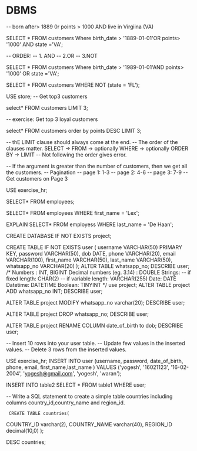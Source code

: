 # DBMS

-- born after> 1889 0r points > 1000 AND live in Virgiina (VA)

SELECT *
FROM customers
Where birth_date > '1889-01-01'OR points> '1000' AND state ='VA';


-- ORDER:
-- 1. AND
-- 2.OR
-- 3.NOT


SELECT *
FROM customers
Where birth_date > '1989-01-01'AND points> '1000' OR state ='VA';


SELECT *
FROM customers
WHERE NOT (state = 'FL');

USE store;
-- Get top3 customers

select*
FROM customers
LIMIT 3;


 -- exercise: Get top 3 loyal customers
  
  select*
  FROM customers
  order by points DESC
  LIMIT 3;
  

 
 
-- thE LIMIT clause should always come at the end.
-- The order of the clauses matter. SELECT -> FROM -> optionally WHERE -> optionally ORDER BY -> LIMIT
-- Not following the order gives error.





-- If the argument is greater than the number of customers, then we get all the customers.
-- Pagination
-- page 1: 1-3
-- page 2: 4-6
-- page 3: 7-9
-- Get customers on Page 3


USE exercise_hr;

SELECT*
FROM employees;


SELECT*
FROM employees
WHERE first_name = 'Lex';

EXPLAIN SELECT*
FROM employess 
WHERE last_name = 'De Haan';






CREATE DATABASE IF NOT EXISTS project;

CREATE TABLE IF NOT EXISTS user (
username VARCHAR(50) PRIMARY KEY,
password VARCHAR(50),
dob DATE,
phone VARCHAR(20),
email VARCHAR(100),
first_name VARCHAR(50),
last_name VARCHAR(50),
whatsapp_no VARCHAR(20)
);
ALTER TABLE whatsapp_no;
DESCRIBE user;
/*
Numbers : INT, BIGINT
Decimal numbers (eg. 3.14) : DOUBLE
Strings:
		-- if fixed length: CHAR(2)
        -- if variable length: VARCHAR(255)
Date: DATE
Datetime: DATETIME
Boolean: TINYINT
*/
use project;
ALTER TABLE project
ADD whatsapp_no INT;
DESCRIBE user;

ALTER TABLE project
MODIFY whatsapp_no varchar(20);
DESCRIBE user;

ALTER TABLE project
DROP whatsapp_no;
DESCRIBE user;

ALTER TABLE project
RENAME COLUMN date_of_birth to dob;
DESCRIBE user;



-- Insert 10 rows into your user table.
-- Update few values in the inserted values.
-- Delete 3 rows from the inserted values.



USE exercise_hr;
	INSERT INTO user (username, password, date_of_birth, phone, email, first_name,last_name )
	VALUES ('yogesh', '16021123', '16-02-2004', 'yogesh@gmail.com', 'yogesh', 'waran');
    
    
    
INSERT INTO table2
SELECT * FROM table1
WHERE user;

    
    
 -- Write a SQL statement to create a simple table countries including columns country_id,country_name and region_id.
	
	
     
     
     CREATE TABLE countries( 
COUNTRY_ID varchar(2),
COUNTRY_NAME varchar(40),
REGION_ID decimal(10,0)
);
  
  DESC countries;
